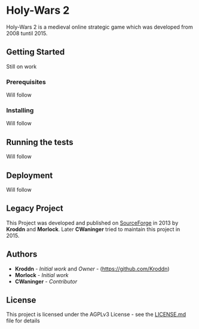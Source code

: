 # Holy-Wars 2

Holy-Wars 2 is a medieval online strategic game which was developed from 2008 tuntil 2015.

## Getting Started

Still on work

### Prerequisites

Will follow

### Installing

Will follow

## Running the tests

Will follow

## Deployment

Will follow

## Legacy Project 

This Project was developed and published on [SourceForge](https://sourceforge.net/projects/hw2/) in 2013
by **Kroddn** and **Morlock**. Later **CWaninger** tried to maintain this project in 2015. 

## Authors

* **Kroddn** - *Initial work* and *Owner* - (https://github.com/Kroddn)
* **Morlock** - *Initial work*
* **CWaninger** - *Contributor*

## License

This project is licensed under the AGPLv3 License - see the [LICENSE.md](LICENSE.md) file for details